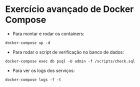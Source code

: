 # Exercício avançado de Docker Compose

- Para montar e rodar os containers:

`docker-compose up -d`

- Para rodar o script de verificação no banco de dados:

`docker-compose exec db psql -U admin -f /scripts/check.sql`

- Para ver os logs dos serviços:

`docker-compose logs -f -t`
